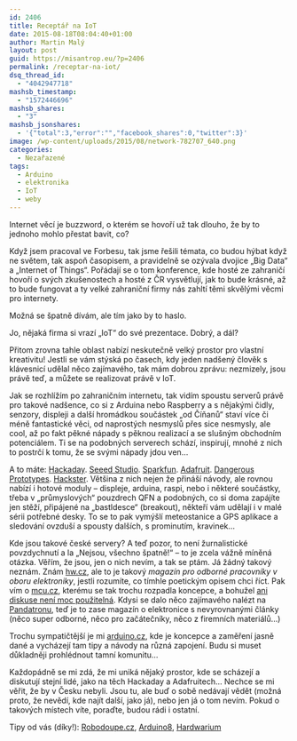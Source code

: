 ```yaml
---
id: 2406
title: Receptář na IoT
date: 2015-08-18T08:04:40+01:00
author: Martin Malý
layout: post
guid: https://misantrop.eu/?p=2406
permalink: /receptar-na-iot/
dsq_thread_id:
  - "4042947718"
mashsb_timestamp:
  - "1572446696"
mashsb_shares:
  - "3"
mashsb_jsonshares:
  - '{"total":3,"error":"","facebook_shares":0,"twitter":3}'
image: /wp-content/uploads/2015/08/network-782707_640.png
categories:
  - Nezařazené
tags:
  - Arduino
  - elektronika
  - IoT
  - weby
---
```

Internet věcí je buzzword, o kterém se hovoří už tak dlouho, že by to jednoho mohlo přestat bavit, co?

<!--more-->

Když jsem pracoval ve Forbesu, tak jsme řešili témata, co budou hýbat když ne světem, tak aspoň časopisem, a pravidelně se ozývala dvojice &#8222;Big Data&#8220; a &#8222;Internet of Things&#8220;. Pořádají se o tom konference, kde hosté ze zahraničí hovoří o svých zkušenostech a hosté z ČR vysvětlují, jak to bude krásné, až to bude fungovat a ty velké zahraniční firmy nás zahltí těmi skvělými věcmi pro internety.

Možná se špatně dívám, ale tím jako by to haslo.

Jo, nějaká firma si vrazí &#8222;IoT&#8220; do své prezentace. Dobrý, a dál?

Přitom zrovna tahle oblast nabízí neskutečně velký prostor pro vlastní kreativitu! Jestli se vám stýská po časech, kdy jeden nadšený člověk s klávesnicí udělal něco zajímavého, tak mám dobrou zprávu: nezmizely, jsou právě teď, a můžete se realizovat právě v IoT.

Jak se rozhlížím po zahraničním internetu, tak vidím spoustu serverů právě pro takové nadšence, co si z Arduina nebo Raspberry a s nějakými čidly, senzory, displeji a další hromádkou součástek &#8222;od Číňanů&#8220; staví více či méně fantastické věci, od naprostých nesmyslů přes sice nesmysly, ale cool, až po fakt pěkné nápady s pěknou realizací a se slušným obchodním potenciálem. Ti se na podobných serverech schází, inspirují, mnohé z nich to postrčí k tomu, že se svými nápady jdou ven&#8230;

A to máte: [Hackaday](https://www.hackaday.com). [Seeed Studio](https://www.seeedstudio.com). [Sparkfun](https://www.sparkfun.com). [Adafruit](https://www.adafruit.com). [Dangerous Prototypes](https://dangerousprototypes.com/). [Hackster](https://www.hackster.io/). Většina z nich nejen že přináší návody, ale rovnou nabízí i hotové moduly &#8211; displeje, arduina, raspi, nebo i některé součástky, třeba v &#8222;průmyslových&#8220; pouzdrech QFN a podobných, co si doma zapájíte jen stěží, připájené na &#8222;bastldesce&#8220; (breakout), někteří vám udělají i v malé sérii potřebné desky. To se to pak vymýšlí meteostanice a GPS aplikace a sledování ovzduší a spousty dalších, s prominutím, kravinek&#8230;

Kde jsou takové české servery? A teď pozor, to není žurnalistické povzdychnutí a la &#8222;Nejsou, všechno špatně!&#8220; &#8211; to je zcela vážně míněná otázka. Věřím, že jsou, jen o nich nevím, a tak se ptám. Já žádný takový neznám. Znám [hw.cz](https://www.hw.cz), ale to je takový _magazín pro odborné pracovníky v oboru elektroniky_, jestli rozumíte, co tímhle poetickým opisem chci říct. Pak vím o [mcu.cz](https://mcu.cz/), kterému se tak trochu rozpadla koncepce, a bohužel [ani diskuse není moc použitelná](https://misantrop.eu/vzpoura-bastlicu/). Kdysi se dalo něco zajímavého nalézt na [Pandatronu](https://pandatron.cz/), teď je to zase magazín o elektronice s nevyrovnanými články (něco super odborné, něco pro začátečníky, něco z firemních materiálů&#8230;)

Trochu sympatičtější je mi [arduino.cz](https://arduino.cz/), kde je koncepce a zaměření jasně dané a vycházejí tam tipy a návody na různá zapojení. Budu si muset důkladněji prohlédnout tamní komunitu&#8230;

Každopádně se mi zdá, že mi uniká nějaký prostor, kde se scházejí a diskutují stejní lidé, jako na těch Hackaday a Adafruitech&#8230; Nechce se mi věřit, že by v Česku nebyli. Jsou tu, ale buď o sobě nedávají vědět (možná proto, že nevědí, kde najít další, jako já), nebo jen já o tom nevím. Pokud o takových místech víte, poraďte, budou rádi i ostatní.

Tipy od vás (díky!): [Robodoupe.cz](https://robodoupe.cz/), [Arduino8](https://www.arduino8.cz/), [Hardwarium](https://blog.hardwarium.cz/)